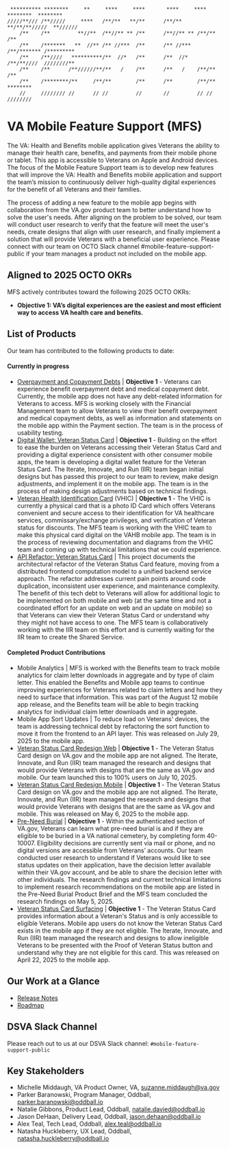```
 ********** ********     **     ****     ****       ****     **** ********  ********
/////**/// /**/////     ****   /**/**   **/**      /**/**   **/**/**/////  **////// 
    /**    /**         **//**  /**//** ** /**      /**//** ** /**/**      /**       
    /**    /*******   **  //** /** //***  /**      /** //***  /**/******* /*********
    /**    /**////   **********/**  //*   /**      /**  //*   /**/**////  ////////**
    /**    /**      /**//////**/**   /    /**      /**   /    /**/**             /**
    /**    /********/**     /**/**        /**      /**        /**/**       ******** 
    //     //////// //      // //         //       //         // //       ////////  
```
# VA Mobile Feature Support (MFS)

The VA: Health and Benefits mobile application gives Veterans the ability to manage their health care, benefits, and payments from their mobile phone or tablet. This app is accessible to Veterans on Apple and Android devices. The focus of the Mobile Feature Support team is to develop new features that will improve the VA: Health and Benefits mobile application and support the team’s mission to continuously deliver high-quality digital experiences for the benefit of all Veterans and their families. 

The process of adding a new feature to the mobile app begins with collaboration from the VA.gov product team to better understand how to solve the user's needs. After aligning on the problem to be solved, our team will conduct user research to verify that the feature will meet the user's needs, create designs that align with user research, and finally implement a solution that will provide Veterans with a beneficial user experience. Please connect with our team on OCTO Slack channel #mobile-feature-support-public if your team manages a product not included on the mobile app.  

## Aligned to 2025 OCTO OKRs

MFS actively contributes toward the following 2025 OCTO OKRs:

- **Objective 1: VA’s digital experiences are the easiest and most efficient way to access VA health care and benefits.**

## List of Products

Our team has contributed to the following products to date:

#### Currently in progress
   
- [Overpayment and Copayment Debts](https://github.com/department-of-veterans-affairs/va.gov-team/blob/master/products/combined_va_debt_portal/mobile/Overpayment%20and%20Copayment%20Debts%20Product%20Brief.md)  |  **Objective 1** - Veterans can experience benefit overpayment debt and medical copayment debt. Currently, the mobile app does not have any debt-related information for Veterans to access. MFS is working closely with the Financial Management team to allow Veterans to view their benefit overpayment and medical copayment debts, as well as information and statements on the mobile app within the Payment section. The team is in the process of usability testing. 
- [Digital Wallet: Veteran Status Card](https://github.com/department-of-veterans-affairs/va.gov-team/blob/master/products/veteran-status/mobile/Digital%20Wallet_%20Veteran%20Status%20Card%20Product%20Brief%20.md) | **Objective 1** - Building on the effort to ease the burden on Veterans accessing their Veteran Status Card and providing a digital experience consistent with other consumer mobile apps, the team is developing a digital wallet feature for the Veteran Status Card. The Iterate, Innovate, and Run (IIR) team began initial designs but has passed this project to our team to review, make design adjustments, and implement it on the mobile app. The team is in the process of making design adjustments based on technical findings.
- [Veteran Health Identification Card](https://github.com/department-of-veterans-affairs/va.gov-team/blob/master/products/digital-vhic/product-brief.md) (VHIC) |  **Objective 1** - The VHIC is currently a physical card that is a photo ID Card which offers Veterans convenient and secure access to their identification for VA healthcare services, commissary/exchange privileges, and verification of Veteran status for discounts. The MFS team is working with the VHIC team to make this physical card digital on the VAHB mobile app. The team is in the process of reviewing documentation and diagrams from the VHIC team and coming up with technical limitations that we could experience.
- [API Refactor: Veteran Status Card](https://github.com/department-of-veterans-affairs/va-mobile-feature-support/blob/art.ariel/mermaid/projects/vsc-api-refactor/README.md) | This project documents the architectural refactor of the Veteran Status Card feature, moving from a distributed frontend computation model to a unified backend service approach. The refactor addresses current pain points around code duplication, inconsistent user experience, and maintenance complexity. The benefit of this tech debt to Veterans will allow for additional logic to be implemented on both mobile and web (at the same time and not a coordinated effort for an update on web and an update on mobile) so that Veterans can view their Veteran Status Card or understand why they might not have access to one. The MFS team is collaboratively working with the IIR team on this effort and is currently waiting for the IIR team to create the Shared Service. 

 

#### Completed Product Contributions

- Mobile Analytics | MFS is worked with the Benefits team to track mobile analytics for claim letter downloads in aggregate and by type of claim letter. This enabled the Benefits and Mobile app teams to continue improving experiences for Veterans related to claim letters and how they need to surface that information. This was part of the August 12 mobile app release, and the Benefits team will be able to begin tracking analytics for individual claim letter downloads and in aggregate.
- Mobile App Sort Updates | To reduce load on Veterans' devices, the team is addressing technical debt by refactoring the sort function to move it from the frontend to an API layer. This was released on July 29, 2025 to the mobile app.
- [Veteran Status Card Redesign Web](https://github.com/department-of-veterans-affairs/va.gov-team/blob/master/products/veteran-status/v2-IIR/new-home-and-ux-product-outline.md)  |  **Objective 1** - The Veteran Status Card design on VA.gov and the mobile app are not aligned. The Iterate, Innovate, and Run (IIR) team managed the research and designs that would provide Veterans with designs that are the same as VA.gov and mobile. Our team launched this to 100% users on July 10, 2025.  
- [Veteran Status Card Redesign Mobile](https://github.com/department-of-veterans-affairs/va.gov-team/blob/master/products/veteran-status/mobile/implementation-of-vsc-redesign.md)  |  **Objective 1** - The Veteran Status Card design on VA.gov and the mobile app are not aligned. The Iterate, Innovate, and Run (IIR) team managed the research and designs that would provide Veterans with designs that are the same as VA.gov and mobile. This was released on May 6, 2025 to the mobile app.  
- [Pre-Need Burial](https://github.com/department-of-veterans-affairs/va.gov-team/blob/master/products/burials-memorials/pre-need/mobile/product/product-brief.md)  |  **Objective 1** - Within the authenticated section of VA.gov, Veterans can learn what pre-need burial is and if they are eligible to be buried in a VA national cemetery, by completing form 40-10007. Eligibility decisions are currently sent via mail or phone, and no digital versions are accessible from Veterans’ accounts. Our team conducted user research to understand if Veterans would like to see status updates on their application, have the decision letter available within their VA.gov account, and be able to share the decision letter with other individuals. The research findings and current technical limitations to implement research recommendations on the mobile app are listed in the Pre-Need Burial Product Brief and the MFS team concluded the research findings on May 5, 2025.   
- [Veteran Status Card Surfacing](https://github.com/department-of-veterans-affairs/va.gov-team/blob/master/products/veteran-status/mobile/surfacing-vsc-product-brief.md)  |  **Objective 1** - The Veteran Status Card provides information about a Veteran's Status and is only accessible to eligible Veterans. Mobile app users do not know the Veteran Status Card exists in the mobile app if they are not eligible. The Iterate, Innovate, and Run (IIR) team managed the research and designs to allow ineligible Veterans to be presented with the Proof of Veteran Status button and understand why they are not eligible for this card. This was released on April 22, 2025 to the mobile app.

## Our Work at a Glance
- [Release Notes](https://github.com/department-of-veterans-affairs/va-mobile-feature-support/blob/main/release-notes/readme.md)
- [Roadmap](https://github.com/orgs/department-of-veterans-affairs/projects/1427/views/5)

## DSVA Slack Channel

Please reach out to us at our DSVA Slack channel: `#mobile-feature-support-public`

## Key Stakeholders
- Michelle Middaugh, VA Product Owner, VA, suzanne.middaugh@va.gov
- Parker Baranowski, Program Manager, Oddball, parker.baranowski@oddball.io
- Natalie Gibbons, Product Lead, Oddball, natalie.davied@oddball.io
- Jason DeHaan, Delivery Lead, Oddball, jason.dehaan@oddball.io
- Alex Teal, Tech Lead, Oddball, alex.teal@oddball.io
- Natasha Huckleberry, UX Lead, Oddball, natasha.huckleberry@oddball.io 
